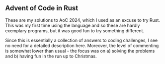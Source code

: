 ## Advent of Code in Rust
These are my solutions to AoC 2024, which I used as an excuse to try Rust. This was my first time using the language and so these are hardly exemplary programs, but it was good fun to try something different.

Since this is essentially a collection of answers to coding challenges, I see no need for a detailed description here. Moreover, the level of commenting is somewhat lower than usual - the focus was on a) solving the problems and b) having fun in the run up to Christmas.
